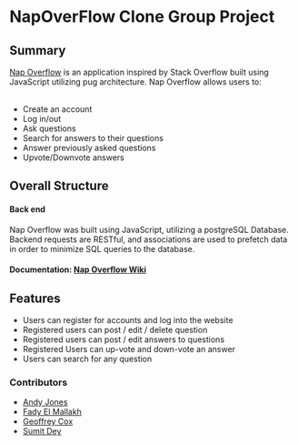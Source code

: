 # NapOverFlow Clone Group Project #

<h2> Summary </h2>
<a href="https://nap-overflow.herokuapp.com/">Nap Overflow</a></h4> is an application inspired by Stack Overflow built using JavaScript utilizing pug architecture. Nap Overflow allows users to:
<br></br>
<ul>
  <li>Create an account</li>
  <li>Log in/out</li>
  <li>Ask questions</li>
  <li>Search for answers to their questions</li>
  <li>Answer previously asked questions</li>
  <li>Upvote/Downvote answers</li>
</ul>

<h2> Overall Structure </h2>
<h4> Back end </h4>
<p>Nap Overflow was built using JavaScript, utilizing a postgreSQL Database. Backend requests are RESTful, and associations are used to prefetch data in order to minimize SQL queries to the database.</p>
<h4> Documentation: <a href="https://github.com/Felmallakh/NapOverFlow/wiki">Nap Overflow Wiki</a></h4>

<h2> Features </h2>
<ul>
  <li>Users can register for accounts and log into the website</li>
  <li>Registered users can post / edit / delete question </li>
  <li>Registered users can post / edit answers to questions</li>
  <li>Registered Users can up-vote and down-vote an answer</li>
  <li>Users can search for any question</li>
</ul>

<h3>Contributors</h3>
<ul>
  <li>
    <a href=https://github.com/andyrose507>Andy Jones</a></li>
  <li>
    <a href=https://github.com/felmallakh>Fady El Mallakh</a></li>
  <li>
    <a href=https://github.com/Geoffst3r>Geoffrey Cox</a></li>
  <li>
    <a href=https://github.com/Sumit-dey>Sumit Dey</a></li>
</ul>
